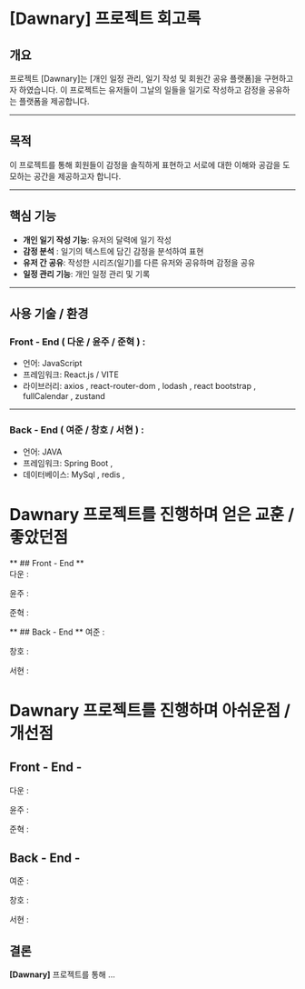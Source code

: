 # **[Dawnary]** 프로젝트 회고록

## 개요
프로젝트 [Dawnary]는 [개인 일정 관리, 일기 작성 및 회원간 공유 플랫폼]을 구현하고자 하였습니다. 이 프로젝트는 유저들이 그날의 일들을 일기로 작성하고 감정을 공유하는 플랫폼을 제공합니다.

- - -
## 목적
이 프로젝트를 통해 회원들이 감정을 솔직하게 표현하고 서로에 대한 이해와 공감을 도모하는 공간을 제공하고자 합니다.

- - -
## 핵심 기능
- **개인 일기 작성 기능**: 유저의 달력에 일기 작성 
- **감정 분석** : 일기의 텍스트에 담긴 감정을 분석하여 표현
- **유저 간 공유**: 작성한 시리즈(일기)를 다른 유저와 공유하며 감정을 공유 
- **일정 관리 기능**: 개인 일정 관리 및 기록
  
- - -
## 사용 기술 / 환경
  ### Front - End ( 다운 / 윤주 / 준혁 ) :  
- 언어: JavaScript
- 프레임워크: React.js / VITE
- 라이브러리: axios , react-router-dom , lodash , react bootstrap , fullCalendar , zustand

- - -
 ### Back - End ( 여준 / 창호 / 서현 ) : 
- 언어: JAVA
- 프레임워크: Spring Boot , 
- 데이터베이스: MySql , redis , 

# Dawnary 프로젝트를 진행하며 얻은 교훈 / 좋았던점
 ** ## Front - End **  
 다운  : 
 
 윤주  :
 
 준혁  :
 
** ## Back - End **
 여준  :
 
 창호  :
 
 서현  :

# Dawnary 프로젝트를 진행하며 아쉬운점 / 개선점
 ## Front - End - 
 다운  : 
 
 윤주  :
 
 준혁  :
 
 ## Back - End - 
 여준  :
 
 창호  :
 
 서현  :

## 결론
**[Dawnary]** 프로젝트를 통해 ...
